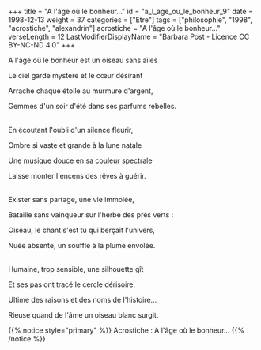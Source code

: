 +++
title = "A l'âge où le bonheur..."
id = "a_l_age_ou_le_bonheur_9"
date = 1998-12-13
weight = 37
categories = ["Etre"]
tags = ["philosophie", "1998", "acrostiche", "alexandrin"]
acrostiche = "A l'âge où le bonheur..."
verseLength = 12
LastModifierDisplayName = "Barbara Post - Licence CC BY-NC-ND 4.0"
+++

A l'âge où le bonheur est un oiseau sans ailes

Le ciel garde mystère et le cœur désirant

Arrache chaque étoile au murmure d'argent,

Gemmes d'un soir d'été dans ses parfums rebelles.

 \
En écoutant l'oubli d'un silence fleurir,

Ombre si vaste et grande à la lune natale

Une musique douce en sa couleur spectrale

Laisse monter l'encens des rêves à guérir.

 \
Exister sans partage, une vie immolée,

Bataille sans vainqueur sur l'herbe des prés verts :

Oiseau, le chant s'est tu qui berçait l'univers,

Nuée absente, un souffle à la plume envolée.

 \
Humaine, trop sensible, une silhouette gît

Et ses pas ont tracé le cercle dérisoire,

Ultime des raisons et des noms de l'histoire...

Rieuse quand de l'âme un oiseau blanc surgit.

{{% notice style="primary" %}}
Acrostiche : A l'âge où le bonheur...
{{% /notice %}}

